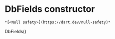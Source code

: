 


# DbFields constructor




    *[<Null safety>](https://dart.dev/null-safety)*



DbFields()












